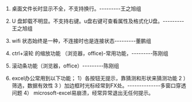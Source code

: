 1. 桌面文件长时显示不全，不支持换行。---------王之旭组
2. U 盘卸载不明显。不支持右键。u盘右键可查看属性及格式化U盘。---------王之旭组

3. wifi 状态始终是一种，不连接时也是连接状态---------董鹏组


4. ctrl+滚轮 的缩放功能 （浏览器，office)-常用功能，---------陈刚组
5. 滚动条功能（浏览器，office）---------陈刚组

6. excel办公常用到以下功能；
      1）各按钮无提示，靠猜测和形状来猜测功能
      2 ）筛选，数据有效性
      3 ）加边框时光标经常到FX处。--------------多窗口穿透问题
      4） microsoft-excel易崩溃，经常异常退出无任何提示。
